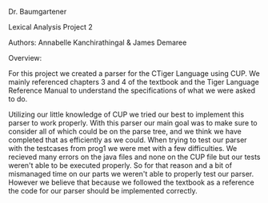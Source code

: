 Dr. Baumgartener

Lexical Analysis Project 2

Authors: Annabelle Kanchirathingal & James Demaree

Overview:

For this project we created a parser for the CTiger Language using CUP. We mainly referenced chapters 3 and 4 of the textbook and the Tiger Language Reference Manual to understand
the specifications of what we were asked to do. 

Utilizing our little knowledge of CUP we tried our best to implement this parser to work properly. With this parser our main goal was to make sure to consider all of which could be on the parse tree, and we think we have completed that as efficiently as we could. When trying to test our parser with the testcases from prog1 we were met with a few difficulties. We recieved many errors on the java files and none on the CUP file but our tests weren't able to be executed properly. So for that reason and a bit of mismanaged time on our parts we weren't able to properly test our parser. However we believe that because we followed the textbook as a reference the code for our parser should be implemented correctly. 
